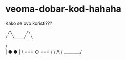 # veoma-dobar-kod-hahaha


Kako se ovo koristi???


     /\      /\
    /‎ ‎ \____/‎ ‎ \
   /‎ ‎ ‎ ‎ ‎ ‎ ‎ ‎ ‎ ‎ ‎ ‎ \
  |    ●    ●    |
   \ === ◇  === /
    \    /\    /
     \________/
‎ 
